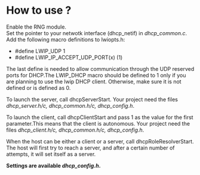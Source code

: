 # How to use ?

Enable the RNG module.\
Set the pointer to your netwotk interface (dhcp_netif) in *dhcp_common.c*.\
Add the following macro definitions to lwiopts.h:
- #define LWIP_UDP  1
- #define LWIP_IP_ACCEPT_UDP_PORT(x)  (1)

The last define is needed to allow communication through the UDP reserved ports for DHCP.The LWIP_DHCP macro should be defined to 1 only if you are planning to use the lwip DHCP client. Otherwise, make sure it is not defined or is defined as 0.

To launch the server, call dhcpServerStart. Your project need the files *dhcp_server.h/c, dhcp_common.h/c, dhcp_config.h*.

To launch the client, call dhcpClientStart and pass 1 as the value for the first parameter.This means that the client is autonomous. Your project need the files *dhcp_client.h/c, dhcp_common.h/c, dhcp_config.h*.

When the host can be either a client or a server, call dhcpRoleResolverStart. The host will first try to reach a server, and after a certain number of attempts, it will set itself as a server.

**Settings are available *dhcp_config.h*.**